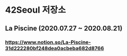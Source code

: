 # 42Seoul 저장소

## La Piscine (2020.07.27 ~ 2020.08.21)
### https://www.notion.so/La-Piscine-31d222280bf248dea0acbeba682d8766
